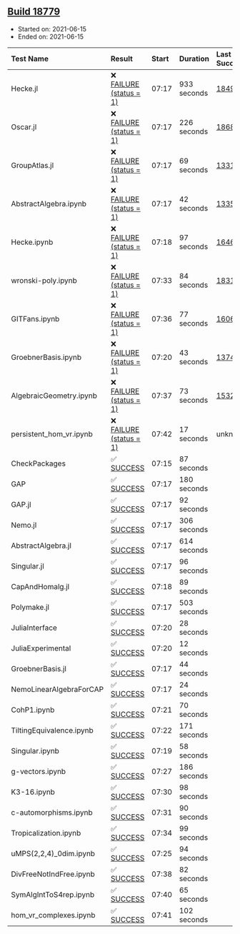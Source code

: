 ## [Build 18779](https://oscarci.mathematik.uni-kl.de/job/oscar/18779/)

* Started on: 2021-06-15
* Ended on: 2021-06-15

| Test Name    | Result | Start | Duration | Last Success | First Failure |
|:-------------|:-------|:------|:---------|:-------------|:--------------|
| Hecke.jl | ❌ [FAILURE (status = 1)](https://oscarci.mathematik.uni-kl.de/job/oscar/18779/artifact/logs/build-18779/Hecke.jl.log) | 07:17 | 933 seconds | [18490](https://oscarci.mathematik.uni-kl.de/job/oscar/18490/) | [18491](https://oscarci.mathematik.uni-kl.de/job/oscar/18491/) |
| Oscar.jl | ❌ [FAILURE (status = 1)](https://oscarci.mathematik.uni-kl.de/job/oscar/18779/artifact/logs/build-18779/Oscar.jl.log) | 07:17 | 226 seconds | [18684](https://oscarci.mathematik.uni-kl.de/job/oscar/18684/) | [18685](https://oscarci.mathematik.uni-kl.de/job/oscar/18685/) |
| GroupAtlas.jl | ❌ [FAILURE (status = 1)](https://oscarci.mathematik.uni-kl.de/job/oscar/18779/artifact/logs/build-18779/GroupAtlas.jl.log) | 07:17 | 69 seconds | [13311](https://oscarci.mathematik.uni-kl.de/job/oscar/13311/) | [13312](https://oscarci.mathematik.uni-kl.de/job/oscar/13312/) |
| AbstractAlgebra.ipynb | ❌ [FAILURE (status = 1)](https://oscarci.mathematik.uni-kl.de/job/oscar/18779/artifact/logs/build-18779/AbstractAlgebra.ipynb.log) | 07:17 | 42 seconds | [13355](https://oscarci.mathematik.uni-kl.de/job/oscar/13355/) | [13356](https://oscarci.mathematik.uni-kl.de/job/oscar/13356/) |
| Hecke.ipynb | ❌ [FAILURE (status = 1)](https://oscarci.mathematik.uni-kl.de/job/oscar/18779/artifact/logs/build-18779/Hecke.ipynb.log) | 07:18 | 97 seconds | [16463](https://oscarci.mathematik.uni-kl.de/job/oscar/16463/) | [16464](https://oscarci.mathematik.uni-kl.de/job/oscar/16464/) |
| wronski-poly.ipynb | ❌ [FAILURE (status = 1)](https://oscarci.mathematik.uni-kl.de/job/oscar/18779/artifact/logs/build-18779/wronski-poly.ipynb.log) | 07:33 | 84 seconds | [18314](https://oscarci.mathematik.uni-kl.de/job/oscar/18314/) | [18315](https://oscarci.mathematik.uni-kl.de/job/oscar/18315/) |
| GITFans.ipynb | ❌ [FAILURE (status = 1)](https://oscarci.mathematik.uni-kl.de/job/oscar/18779/artifact/logs/build-18779/GITFans.ipynb.log) | 07:36 | 77 seconds | [16068](https://oscarci.mathematik.uni-kl.de/job/oscar/16068/) | [16069](https://oscarci.mathematik.uni-kl.de/job/oscar/16069/) |
| GroebnerBasis.ipynb | ❌ [FAILURE (status = 1)](https://oscarci.mathematik.uni-kl.de/job/oscar/18779/artifact/logs/build-18779/GroebnerBasis.ipynb.log) | 07:20 | 43 seconds | [13748](https://oscarci.mathematik.uni-kl.de/job/oscar/13748/) | [13749](https://oscarci.mathematik.uni-kl.de/job/oscar/13749/) |
| AlgebraicGeometry.ipynb | ❌ [FAILURE (status = 1)](https://oscarci.mathematik.uni-kl.de/job/oscar/18779/artifact/logs/build-18779/AlgebraicGeometry.ipynb.log) | 07:37 | 73 seconds | [15322](https://oscarci.mathematik.uni-kl.de/job/oscar/15322/) | [15323](https://oscarci.mathematik.uni-kl.de/job/oscar/15323/) |
| persistent_hom_vr.ipynb | ❌ [FAILURE (status = 1)](https://oscarci.mathematik.uni-kl.de/job/oscar/18779/artifact/logs/build-18779/persistent_hom_vr.ipynb.log) | 07:42 | 17 seconds | unknown | unknown |
| CheckPackages | ✅ [SUCCESS](https://oscarci.mathematik.uni-kl.de/job/oscar/18779/artifact/logs/build-18779/CheckPackages.log) | 07:15 | 87 seconds |  |  |
| GAP | ✅ [SUCCESS](https://oscarci.mathematik.uni-kl.de/job/oscar/18779/artifact/logs/build-18779/GAP.log) | 07:17 | 180 seconds |  |  |
| GAP.jl | ✅ [SUCCESS](https://oscarci.mathematik.uni-kl.de/job/oscar/18779/artifact/logs/build-18779/GAP.jl.log) | 07:17 | 92 seconds |  |  |
| Nemo.jl | ✅ [SUCCESS](https://oscarci.mathematik.uni-kl.de/job/oscar/18779/artifact/logs/build-18779/Nemo.jl.log) | 07:17 | 306 seconds |  |  |
| AbstractAlgebra.jl | ✅ [SUCCESS](https://oscarci.mathematik.uni-kl.de/job/oscar/18779/artifact/logs/build-18779/AbstractAlgebra.jl.log) | 07:17 | 614 seconds |  |  |
| Singular.jl | ✅ [SUCCESS](https://oscarci.mathematik.uni-kl.de/job/oscar/18779/artifact/logs/build-18779/Singular.jl.log) | 07:17 | 96 seconds |  |  |
| CapAndHomalg.jl | ✅ [SUCCESS](https://oscarci.mathematik.uni-kl.de/job/oscar/18779/artifact/logs/build-18779/CapAndHomalg.jl.log) | 07:18 | 89 seconds |  |  |
| Polymake.jl | ✅ [SUCCESS](https://oscarci.mathematik.uni-kl.de/job/oscar/18779/artifact/logs/build-18779/Polymake.jl.log) | 07:17 | 503 seconds |  |  |
| JuliaInterface | ✅ [SUCCESS](https://oscarci.mathematik.uni-kl.de/job/oscar/18779/artifact/logs/build-18779/JuliaInterface.log) | 07:20 | 28 seconds |  |  |
| JuliaExperimental | ✅ [SUCCESS](https://oscarci.mathematik.uni-kl.de/job/oscar/18779/artifact/logs/build-18779/JuliaExperimental.log) | 07:20 | 12 seconds |  |  |
| GroebnerBasis.jl | ✅ [SUCCESS](https://oscarci.mathematik.uni-kl.de/job/oscar/18779/artifact/logs/build-18779/GroebnerBasis.jl.log) | 07:17 | 44 seconds |  |  |
| NemoLinearAlgebraForCAP | ✅ [SUCCESS](https://oscarci.mathematik.uni-kl.de/job/oscar/18779/artifact/logs/build-18779/NemoLinearAlgebraForCAP.log) | 07:17 | 24 seconds |  |  |
| CohP1.ipynb | ✅ [SUCCESS](https://oscarci.mathematik.uni-kl.de/job/oscar/18779/artifact/logs/build-18779/CohP1.ipynb.log) | 07:21 | 70 seconds |  |  |
| TiltingEquivalence.ipynb | ✅ [SUCCESS](https://oscarci.mathematik.uni-kl.de/job/oscar/18779/artifact/logs/build-18779/TiltingEquivalence.ipynb.log) | 07:22 | 171 seconds |  |  |
| Singular.ipynb | ✅ [SUCCESS](https://oscarci.mathematik.uni-kl.de/job/oscar/18779/artifact/logs/build-18779/Singular.ipynb.log) | 07:19 | 58 seconds |  |  |
| g-vectors.ipynb | ✅ [SUCCESS](https://oscarci.mathematik.uni-kl.de/job/oscar/18779/artifact/logs/build-18779/g-vectors.ipynb.log) | 07:27 | 186 seconds |  |  |
| K3-16.ipynb | ✅ [SUCCESS](https://oscarci.mathematik.uni-kl.de/job/oscar/18779/artifact/logs/build-18779/K3-16.ipynb.log) | 07:30 | 98 seconds |  |  |
| c-automorphisms.ipynb | ✅ [SUCCESS](https://oscarci.mathematik.uni-kl.de/job/oscar/18779/artifact/logs/build-18779/c-automorphisms.ipynb.log) | 07:31 | 90 seconds |  |  |
| Tropicalization.ipynb | ✅ [SUCCESS](https://oscarci.mathematik.uni-kl.de/job/oscar/18779/artifact/logs/build-18779/Tropicalization.ipynb.log) | 07:34 | 99 seconds |  |  |
| uMPS(2,2,4)_0dim.ipynb | ✅ [SUCCESS](https://oscarci.mathematik.uni-kl.de/job/oscar/18779/artifact/logs/build-18779/uMPS-2-2-4-_0dim.ipynb.log) | 07:25 | 94 seconds |  |  |
| DivFreeNotIndFree.ipynb | ✅ [SUCCESS](https://oscarci.mathematik.uni-kl.de/job/oscar/18779/artifact/logs/build-18779/DivFreeNotIndFree.ipynb.log) | 07:38 | 82 seconds |  |  |
| SymAlgIntToS4rep.ipynb | ✅ [SUCCESS](https://oscarci.mathematik.uni-kl.de/job/oscar/18779/artifact/logs/build-18779/SymAlgIntToS4rep.ipynb.log) | 07:40 | 65 seconds |  |  |
| hom_vr_complexes.ipynb | ✅ [SUCCESS](https://oscarci.mathematik.uni-kl.de/job/oscar/18779/artifact/logs/build-18779/hom_vr_complexes.ipynb.log) | 07:41 | 102 seconds |  |  |
